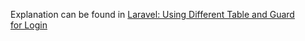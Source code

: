 Explanation can be found in [Laravel: Using Different Table and Guard for Login](https://medium.com/@nasrulhazim/laravel-using-different-table-and-guard-for-login-bc426d067901)